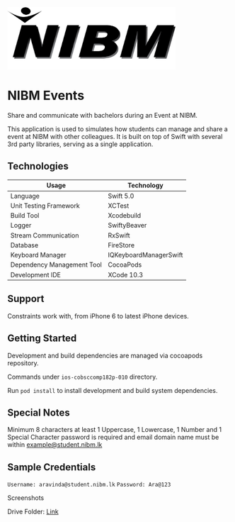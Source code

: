 <img src="assets/logo-banner.png" height="140" width="380">

# NIBM Events

Share and communicate with bachelors during an Event at NIBM.

This application is used to simulates how students can manage and share a event at NIBM with other colleagues. It is built on top of Swift with several 3rd party libraries, serving as a single application.

## Technologies

Usage          	            | Technology   
--------------------------	| --------------------------
Language                   	| Swift 5.0                      
Unit Testing Framework     	| XCTest                                         
Build Tool                 	| Xcodebuild                                         
Logger                    	| SwiftyBeaver
Stream Communication               | RxSwift
Database                    | FireStore
Keyboard Manager            | IQKeyboardManagerSwift
Dependency Management Tool 	| CocoaPods
Development IDE             | XCode 10.3

## Support

Constraints work with, from iPhone 6 to latest iPhone devices.

## Getting Started

Development and build dependencies are managed via cocoapods repository.

Commands under `ios-cobsccomp182p-010` directory.

Run `pod install` to install development and build system dependencies.

## Special Notes

Minimum 8 characters at least 1 Uppercase, 1 Lowercase, 1 Number and 1 Special Character password is required and email domain name must be within example@student.nibm.lk

## Sample Credentials

`Username: aravinda@student.nibm.lk`
`Password: Ara@123`

Screenshots

Drive Folder: [Link](https://drive.google.com/drive/folders/1GanHnT-r5NZzSHcolqyBiVrLfyajaP9O?usp=sharing)
